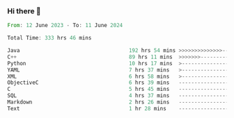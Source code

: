 ### Hi there 👋

<!--
**luoxuanzao/luoxuanzao** is a ✨ _special_ ✨ repository because its `README.md` (this file) appears on your GitHub profile.

Here are some ideas to get you started:

- 🔭 I’m currently working on ...
- 🌱 I’m currently learning ...
- 👯 I’m looking to collaborate on ...
- 🤔 I’m looking for help with ...
- 💬 Ask me about ...
- 📫 How to reach me: ...
- 😄 Pronouns: ...
- ⚡ Fun fact: ...
-->

<!--START_SECTION:waka-->

```rust
From: 12 June 2023 - To: 11 June 2024

Total Time: 333 hrs 46 mins

Java                                   192 hrs 54 mins >>>>>>>>>>>>>>-----------   57.73 %
C++                                    89 hrs 11 mins  >>>>>>>------------------   26.70 %
Python                                 10 hrs 17 mins  >------------------------   03.08 %
YAML                                   7 hrs 37 mins   >------------------------   02.28 %
XML                                    6 hrs 58 mins   >------------------------   02.09 %
ObjectiveC                             6 hrs 39 mins   -------------------------   01.99 %
C                                      5 hrs 45 mins   -------------------------   01.72 %
SQL                                    4 hrs 37 mins   -------------------------   01.39 %
Markdown                               2 hrs 26 mins   -------------------------   00.73 %
Text                                   1 hr 28 mins    -------------------------   00.44 %
```

<!--END_SECTION:waka-->